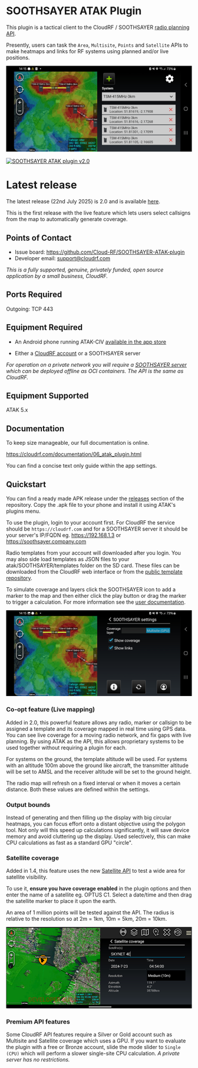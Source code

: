 # SOOTHSAYER ATAK Plugin

This plugin is a tactical client to the CloudRF / SOOTHSAYER [radio planning API](https://cloudrf.com/documentation/developer/). 

Presently, users can task the `Area`, `Multisite`, `Points` and `Satellite` APIs to make heatmaps and links for RF systems using planned and/or live positions.

![SOOTHSAYER ATAK plugin](help/soothsayer_atak.jpg "SOOTHSAYER ATAK plugin")

[![SOOTHSAYER ATAK plugin v2.0](https://img.youtube.com/vi/HTd3ejfeyJc/0.jpg)](https://youtu.be/HTd3ejfeyJc)

# Latest release

The latest release (22nd July 2025) is 2.0 and is available [here](https://github.com/Cloud-RF/SOOTHSAYER-ATAK-plugin/releases).

This is the first release with the live feature which lets users select callsigns from the map to automatically generate coverage. 

## Points of Contact

- Issue board: https://github.com/Cloud-RF/SOOTHSAYER-ATAK-plugin
- Developer email: [support@cloudrf.com](mailto:support@cloudrf.com)

*This is a fully supported, genuine, privately funded, open source application by a small business, CloudRF.*

## Ports Required

Outgoing: TCP 443

## Equipment Required

- An Android phone running ATAK-CIV [available in the app store](https://play.google.com/store/apps/details?id=com.atakmap.app.civ)

- Either a [CloudRF account](https://cloudrf.com/my-account) or a SOOTHSAYER server

*For operation on a private network you will require a [SOOTHSAYER server](https://cloudrf.com/soothsayer) which can be deployed offline as OCI containers. The API is the same as CloudRF.*

## Equipment Supported

ATAK 5.x

## Documentation

To keep size manageable, our full documentation is online.

https://cloudrf.com/documentation/06_atak_plugin.html

You can find a concise text only guide within the app settings.

## Quickstart
You can find a ready made APK release under the [releases](https://github.com/Cloud-RF/SOOTHSAYER-ATAK-plugin/releases) section of the repository. Copy the .apk file to your phone and install it using ATAK's plugins menu.

To use the plugin, login to your account first. For CloudRF the service should be `https://cloudrf.com` and for a SOOTHSAYER server it should be your server's IP/FQDN eg. https://192.168.1.3 or https://soothsayer.company.com

Radio templates from your account will downloaded after you login. You may also side load templates as JSON files to your atak/SOOTHSAYER/templates folder on the SD card. These files can be downloaded from the CloudRF web interface or from the [public template repository](https://github.com/Cloud-RF/CloudRF-API-clients/tree/master/templates).

To simulate coverage and layers click the SOOTHSAYER icon to add a marker to the map and then either click the play button or drag the marker to trigger a calculation. For more information see the [user documentation](https://cloudrf.com/documentation/06_atak_plugin.html).

![SOOTHSAYER ATAK plugin](help/soothsayer_atak_settings.jpg "SOOTHSAYER ATAK plugin settings")

### Co-opt feature (Live mapping)
Added in 2.0, this powerful feature allows any radio, marker or callsign to be assigned a template and its coverage mapped in real time using GPS data. You can see live coverage for a moving radio network, and fix gaps with live planning. By using ATAK as the API, this allows proprietary systems to be used together without requiring a plugin for each.

For systems on the ground, the template altitude will be used. For systems with an altitude 100m above the ground like aircraft, the transmitter altitude will be set to AMSL and the receiver altitude will be set to the ground height.

The radio map will refresh on a fixed interval or when it moves a certain distance. Both these values are defined within the settings.

### Output bounds
Instead of generating and then filling up the display with big circular heatmaps, you can focus effort onto a distant objective using the polygon tool. Not only will this speed up calculations significantly, it will save device memory and avoid cluttering up the display.
Used selectively, this can make CPU calculations as fast as a standard GPU "circle".

### Satellite coverage

Added in 1.4, this feature uses the new [Satellite API](https://cloudrf.com/documentation/developer/#/Satellite/satellite%2Farea) to test a wide area for satellite visibility. 

To use it, **ensure you have coverage enabled** in the plugin options and then enter the name of a satellite eg. OPTUS C1. Select a date/time and then drag the satellite marker to place it upon the earth. 

An area of 1 million points will be tested against the API. The radius is relative to the resolution so at 2m = 1km, 10m = 5km, 20m = 10km.


![SOOTHSAYER satellite coverage NYC](help/satellite_coverage_nyc.jpg "SOOTHSAYER satellite coverage NYC")

### Premium API features

Some CloudRF API features require a Silver or Gold account such as Multisite and Satellite coverage which uses a GPU. If you want to evaluate the plugin with a free or Bronze account, slide the mode slider to `Single (CPU)` which will perform a slower single-site CPU calculation.
*A private server has no restrictions.*
